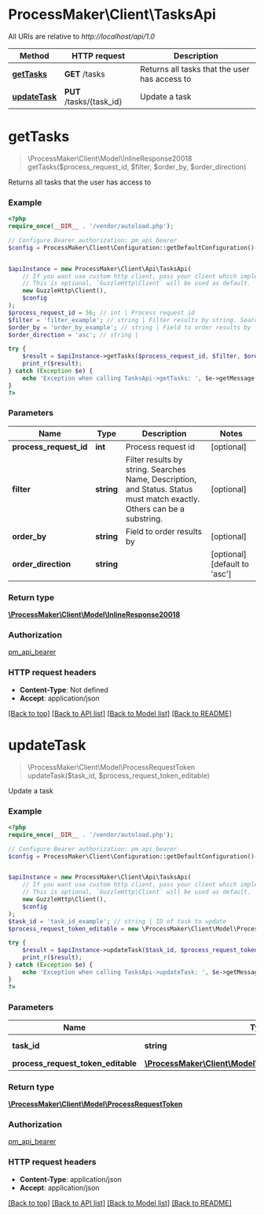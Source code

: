 # ProcessMaker\Client\TasksApi

All URIs are relative to *http://localhost/api/1.0*

Method | HTTP request | Description
------------- | ------------- | -------------
[**getTasks**](TasksApi.md#getTasks) | **GET** /tasks | Returns all tasks that the user has access to
[**updateTask**](TasksApi.md#updateTask) | **PUT** /tasks/{task_id} | Update a task


# **getTasks**
> \ProcessMaker\Client\Model\InlineResponse20018 getTasks($process_request_id, $filter, $order_by, $order_direction)

Returns all tasks that the user has access to

### Example
```php
<?php
require_once(__DIR__ . '/vendor/autoload.php');

// Configure Bearer authorization: pm_api_bearer
$config = ProcessMaker\Client\Configuration::getDefaultConfiguration()->setAccessToken('YOUR_ACCESS_TOKEN');


$apiInstance = new ProcessMaker\Client\Api\TasksApi(
    // If you want use custom http client, pass your client which implements `GuzzleHttp\ClientInterface`.
    // This is optional, `GuzzleHttp\Client` will be used as default.
    new GuzzleHttp\Client(),
    $config
);
$process_request_id = 56; // int | Process request id
$filter = 'filter_example'; // string | Filter results by string. Searches Name, Description, and Status. Status must match exactly. Others can be a substring.
$order_by = 'order_by_example'; // string | Field to order results by
$order_direction = 'asc'; // string | 

try {
    $result = $apiInstance->getTasks($process_request_id, $filter, $order_by, $order_direction);
    print_r($result);
} catch (Exception $e) {
    echo 'Exception when calling TasksApi->getTasks: ', $e->getMessage(), PHP_EOL;
}
?>
```

### Parameters

Name | Type | Description  | Notes
------------- | ------------- | ------------- | -------------
 **process_request_id** | **int**| Process request id | [optional]
 **filter** | **string**| Filter results by string. Searches Name, Description, and Status. Status must match exactly. Others can be a substring. | [optional]
 **order_by** | **string**| Field to order results by | [optional]
 **order_direction** | **string**|  | [optional] [default to &#39;asc&#39;]

### Return type

[**\ProcessMaker\Client\Model\InlineResponse20018**](../Model/InlineResponse20018.md)

### Authorization

[pm_api_bearer](../../README.md#pm_api_bearer)

### HTTP request headers

 - **Content-Type**: Not defined
 - **Accept**: application/json

[[Back to top]](#) [[Back to API list]](../../README.md#documentation-for-api-endpoints) [[Back to Model list]](../../README.md#documentation-for-models) [[Back to README]](../../README.md)

# **updateTask**
> \ProcessMaker\Client\Model\ProcessRequestToken updateTask($task_id, $process_request_token_editable)

Update a task

### Example
```php
<?php
require_once(__DIR__ . '/vendor/autoload.php');

// Configure Bearer authorization: pm_api_bearer
$config = ProcessMaker\Client\Configuration::getDefaultConfiguration()->setAccessToken('YOUR_ACCESS_TOKEN');


$apiInstance = new ProcessMaker\Client\Api\TasksApi(
    // If you want use custom http client, pass your client which implements `GuzzleHttp\ClientInterface`.
    // This is optional, `GuzzleHttp\Client` will be used as default.
    new GuzzleHttp\Client(),
    $config
);
$task_id = 'task_id_example'; // string | ID of task to update
$process_request_token_editable = new \ProcessMaker\Client\Model\ProcessRequestTokenEditable(); // \ProcessMaker\Client\Model\ProcessRequestTokenEditable | 

try {
    $result = $apiInstance->updateTask($task_id, $process_request_token_editable);
    print_r($result);
} catch (Exception $e) {
    echo 'Exception when calling TasksApi->updateTask: ', $e->getMessage(), PHP_EOL;
}
?>
```

### Parameters

Name | Type | Description  | Notes
------------- | ------------- | ------------- | -------------
 **task_id** | **string**| ID of task to update |
 **process_request_token_editable** | [**\ProcessMaker\Client\Model\ProcessRequestTokenEditable**](../Model/ProcessRequestTokenEditable.md)|  |

### Return type

[**\ProcessMaker\Client\Model\ProcessRequestToken**](../Model/ProcessRequestToken.md)

### Authorization

[pm_api_bearer](../../README.md#pm_api_bearer)

### HTTP request headers

 - **Content-Type**: application/json
 - **Accept**: application/json

[[Back to top]](#) [[Back to API list]](../../README.md#documentation-for-api-endpoints) [[Back to Model list]](../../README.md#documentation-for-models) [[Back to README]](../../README.md)

